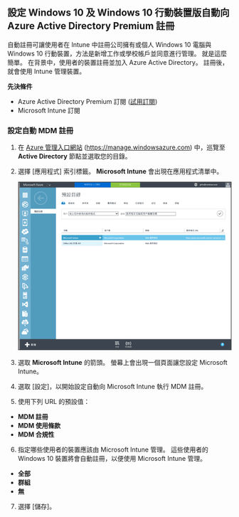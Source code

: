 ## <a name="set-up-windows-10-and-windows-10-mobile-automatic-enrollment-with-azure-active-directory-premium"></a>設定 Windows 10 及 Windows 10 行動裝置版自動向 Azure Active Directory Premium 註冊

自動註冊可讓使用者在 Intune 中註冊公司擁有或個人 Windows 10 電腦與 Windows 10 行動裝置，方法是新增工作或學校帳戶並同意進行管理。 就是這麼簡單。 在背景中，使用者的裝置註冊並加入 Azure Active Directory。 註冊後，就會使用 Intune 管理裝置。

**先決條件**
- Azure Active Directory Premium 訂閱 ([試用訂閱](http://go.microsoft.com/fwlink/?LinkID=816845))
- Microsoft Intune 訂閱


### <a name="configure-automatic-mdm-enrollment"></a>設定自動 MDM 註冊

1. 在 [Azure 管理入口網站](https://manage.windowsazure.com) (https://manage.windowsazure.com) 中，巡覽至 **Active Directory** 節點並選取您的目錄。

2. 選擇 [應用程式] 索引標籤。 **Microsoft Intune** 會出現在應用程式清單中。

    ![Azure AD 應用程式與 Microsoft Intune](../media/aad-intune-app.png)

3. 選取 **Microsoft Intune** 的箭頭。 螢幕上會出現一個頁面讓您設定 Microsoft Intune。

4. 選取 [設定]，以開始設定自動向 Microsoft Intune 執行 MDM 註冊。

5. 使用下列 URL 的預設值：

  - **MDM 註冊**
  - **MDM 使用條款** 
  - **MDM 合規性**

6.  指定哪些使用者的裝置應該由 Microsoft Intune 管理。 這些使用者的 Windows 10 裝置將會自動註冊，以便使用 Microsoft Intune 管理。

  - **全部**
  - **群組**
  - **無**

7. 選擇 [儲存]。
